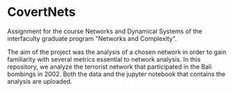 # CovertNets

Assignment for the course Networks and Dynamical Systems of the interfaculty graduate program "Networks and Complexity".

The aim of the project was the analysis of a chosen network in order to gain familiarity with several metrics essential to network analysis.
In this repository, we analyze the terrorist network that participated in the Bali bombings in 2002. Both the data and the jupyter notebook that 
contains the analysis are uploaded.
